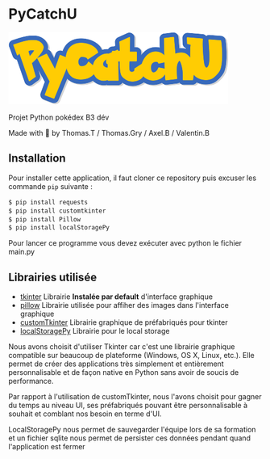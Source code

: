 
# PyCatchU
![logo PyCatchU](https://github.com/Teyir/PyCatchU/blob/dev/assets/logo.png)

Projet Python pokédex B3 dév

Made with 🍆 by Thomas.T / Thomas.Gry / Axel.B / Valentin.B

## Installation

Pour installer cette application, il faut cloner ce repository puis excuser les commande `pip` suivante :
```bash
$ pip install requests
$ pip install customtkinter
$ pip install Pillow
$ pip install localStoragePy
```
Pour lancer ce programme vous devez exécuter avec python le fichier main.py 


## Librairies utilisée 
- [tkinter](https://docs.python.org/3/library/tkinter.html) Librairie **Instalée par default** d'interface graphique 
- [pillow](https://pillow.readthedocs.io/en/stable/) Librairie utilisée pour affiher des images dans l'interface graphique
- [customTkinter](https://github.com/TomSchimansky/CustomTkinter) Librairie graphique  de préfabriqués pour tkinter
- [localStoragePy](https://pypi.org/project/localStoragePy/) Librairie pour le local storage

Nous avons choisit d'utiliser Tkinter car c'est une librairie graphique compatible sur beaucoup de plateforme (Windows, OS X, Linux, etc.). Elle permet de créer des applications très simplement et entièrement personnalisable et de façon native en Python sans avoir de soucis de performance.

Par rapport à l'utilisation de customTkinter, nous l'avons choisit pour gagner du temps au niveau UI, ses préfabriqués pouvant être personnalisable à souhait et comblant nos besoin en terme d'UI.

LocalStoragePy nous permet de sauvegarder l'équipe lors de sa formation et un fichier sqlite nous permet de persister ces données pendant quand l'application est fermer 
